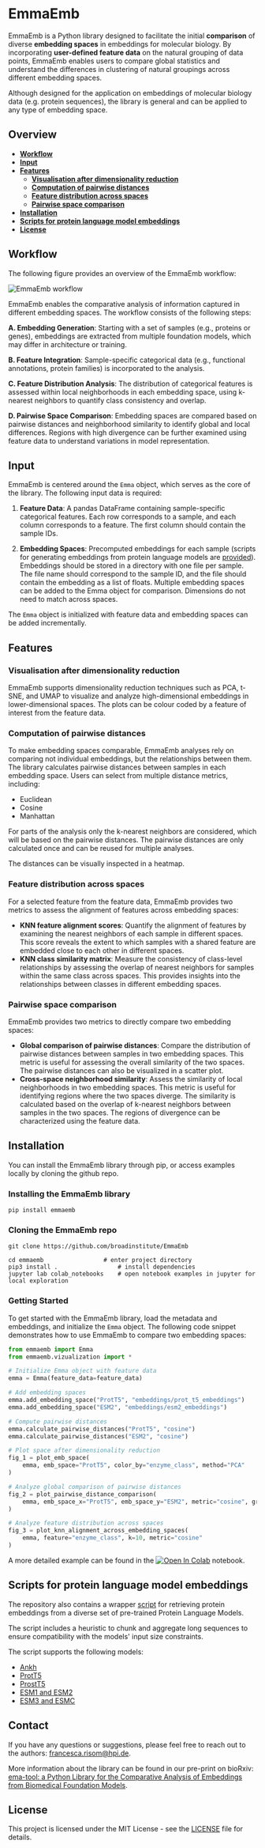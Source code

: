 # EmmaEmb

EmmaEmb is a Python library designed to facilitate the initial **comparison** of diverse **embedding spaces** in embeddings for  molecular biology. By incorporating **user-defined feature data** on the natural grouping of data points, EmmaEmb enables users to compare global statistics and understand the differences in clustering of natural groupings across different embedding spaces.

Although designed for the application on embeddings of molecular biology data (e.g. protein sequences), the library is general and can be applied to any type of embedding space.



## Overview

- **[Workflow](#workflow)**
- **[Input](#input)**
- **[Features](#features)**
    - **[Visualisation after dimensionality reduction](#visualisation-after-dimensionality-reduction)**
    - **[Computation of pairwise distances](#computation-of-pairwise-distances)**
    - **[Feature distribution across spaces](#feature-distribution-across-spaces)**
    - **[Pairwise space comparison](#pairwise-space-comparison)**
- **[Installation](#installation)**
- **[Scripts for protein language model embeddings](#scripts-for-protein-language-model-embeddings)**
- **[License](#license)**


## Workflow

The following figure provides an overview of the EmmaEmb workflow:

![EmmaEmb workflow](images/emma_overview.jpg)


EmmaEmb enables the comparative analysis of information captured in different embedding spaces. The workflow consists of the following steps:

**A. Embedding Generation**: Starting with a set of samples (e.g., proteins or genes), embeddings are extracted from multiple foundation models, which may differ in architecture or training.

**B. Feature Integration**: Sample-specific categorical data (e.g., functional annotations, protein families) is incorporated to the analysis.

**C. Feature Distribution Analysis**: The distribution of categorical features is assessed within local neighborhoods in each embedding space, using k-nearest neighbors to quantify class consistency and overlap.

**D. Pairwise Space Comparison**: Embedding spaces are compared based on pairwise distances and neighborhood similarity to identify global and local differences. Regions with high divergence can be further examined using feature data to understand variations in model representation.

## Input

EmmaEmb is centered around the `Emma` object, which serves as the core of the library. The following input data is required:

1. **Feature Data**: A pandas DataFrame containing sample-specific categorical features. Each row corresponds to a sample, and each column corresponds to a feature. The first column should contain the sample IDs.

2. **Embedding Spaces**: Precomputed embeddings for each sample (scripts for generating embeddings from protein language models are [provided](#scripts-for-protein-language-model-embeddings)). Embeddings should be stored in a directory with one file per sample. The file name should correspond to the sample ID, and the file should contain the embedding as a list of floats. Multiple embedding spaces can be added to the Emma object for comparison. Dimensions do not need to match across spaces.

The `Emma` object is initialized with feature data and embedding spaces can be added incrementally. 



## Features

### Visualisation after dimensionality reduction

EmmaEmb supports dimensionality reduction techniques such as PCA, t-SNE, and UMAP to visualize and analyze high-dimensional embeddings in lower-dimensional spaces. The plots can be colour coded by a feature of interest from the feature data.

### Computation of pairwise distances

To make embedding spaces comparable, EmmaEmb analyses rely on comparing not individual embeddings, but the relationships between them. The library calculates pairwise distances between samples in each embedding space. Users can select from multiple distance metrics, including:

- Euclidean
- Cosine
- Manhattan

For parts of the analysis only the k-nearest neighbors are considered, which will be based on the pairwise distances. The pairwise distances are only calculated once and can be reused for multiple analyses.

The distances can be visually inspected in a heatmap.


### Feature distribution across spaces

For a selected feature from the feature data, EmmaEmb provides two metrics to assess the alignment of features across embedding spaces:

- **KNN feature alignment scores**: Quantify the alignment of features by examining the nearest neighbors of each sample in different spaces. This score reveals the extent to which samples with a shared feature are embedded close to each other in different spaces.
- **KNN class similarity matrix**: Measure the consistency of class-level relationships by assessing the overlap of nearest neighbors for samples within the same class across spaces. This provides insights into the relationships between classes in different embedding spaces.

### Pairwise space comparison

EmmaEmb provides two metrics to directly compare two embedding spaces:

- **Global comparison of pairwise distances**: Compare the distribution of pairwise distances between samples in two embedding spaces. This metric is useful for assessing the overall similarity of the two spaces. The pairwise distances can also be visualized in a scatter plot.
- **Cross-space neighborhood similarity**: Assess the similarity of local neighborhoods in two embedding spaces. This metric is useful for identifying regions where the two spaces diverge. The similarity is calculated based on the overlap of k-nearest neighbors between samples in the two spaces. The regions of divergence can be characterized using the feature data.


## Installation

You can install the EmmaEmb library through pip, or access examples locally by cloning the github repo.

### Installing the EmmaEmb library
```
pip install emmaemb
```

### Cloning the EmmaEmb repo
```
git clone https://github.com/broadinstitute/EmmaEmb

cd emmaemb                 # enter project directory
pip3 install .                 # install dependencies
jupyter lab colab_notebooks    # open notebook examples in jupyter for local exploration
```

### Getting Started

To get started with the EmmaEmb library, load the metadata and embeddings, and initialize the `Emma` object. The following code snippet demonstrates how to use EmmaEmb to compare two embedding spaces:

```python
from emmaemb import Emma
from emmaemb.vizualization import *

# Initialize Emma object with feature data
emma = Emma(feature_data=feature_data)

# Add embedding spaces
emma.add_embedding_space("ProtT5", "embeddings/prot_t5_embeddings")
emma.add_embedding_space("ESM2", "embeddings/esm2_embeddings")

# Compute pairwise distances
emma.calculate_pairwise_distances("ProtT5", "cosine")
emma.calculate_pairwise_distances("ESM2", "cosine")

# Plot space after dimensionality reduction
fig_1 = plot_emb_space(
    emma, emb_space="ProtT5", color_by="enzyme_class", method="PCA"
)

# Analyze global comparison of pairwise distances
fig_2 = plot_pairwise_distance_comparison(
    emma, emb_space_x="ProtT5", emb_space_y="ESM2", metric="cosine", group_by="species"
)

# Analyze feature distribution across spaces
fig_3 = plot_knn_alignment_across_embedding_spaces(
    emma, feature="enzyme_class", k=10, metric="cosine"
)
```

A more detailed example can be found in the [![Open In Colab](https://colab.research.google.com/assets/colab-badge.svg)](https://colab.research.google.com/github/broadinstitute/EmmaEmb/blob/main/examples/Pla2g2/emmaemb_pla2g2.ipynb) notebook.

## Scripts for protein language model embeddings

The repository also contains a wrapper [script](plm_embeddings/get_embeddings.py) for retrieving protein embeddings from a diverse set of pre-trained Protein Language Models. 

The script includes a heuristic to chunk and aggregate long sequences to ensure compatibility with the models' input size constraints.

The script supports the following models:

- [Ankh](https://github.com/agemagician/Ankh)
- [ProtT5](https://github.com/agemagician/ProtTrans)
-  [ProstT5](https://github.com/mheinzinger/ProstT5)
- [ESM1 and ESM2](https://github.com/facebookresearch/esm)
- [ESM3 and ESMC](https://github.com/evolutionaryscale/esm)



## Contact 

If you have any questions or suggestions, please feel free to reach out to the authors: francesca.risom@hpi.de.

More information about the library can be found in our pre-print on bioRxiv: [ema-tool: a Python Library for the Comparative Analysis of Embeddings from Biomedical Foundation Models](https://www.biorxiv.org/content/10.1101/2024.06.21.600139v1).

## License
This project is licensed under the MIT License - see the [LICENSE](LICENSE) file for details.

